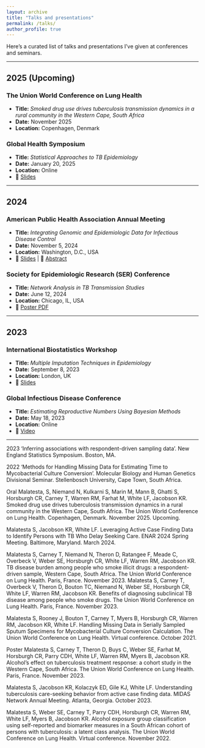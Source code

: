 ```yaml
---
layout: archive
title: "Talks and presentations"
permalink: /talks/
author_profile: true
---
```



Here’s a curated list of talks and presentations I’ve given at conferences and seminars.  

---

## 2025 (Upcoming)

### **The Union World Conference on Lung Health**
- **Title:** *Smoked drug use drives tuberculosis transmission dynamics in a rural community in the Western Cape, South Africa*  
- **Date:** November 2025  
- **Location:** Copenhagen, Denmark 

### **Global Health Symposium**
- **Title:** *Statistical Approaches to TB Epidemiology*  
- **Date:** January 20, 2025  
- **Location:** Online  
- 📄 [Slides](link-to-slides)

---

## 2024

### **American Public Health Association Annual Meeting**
- **Title:** *Integrating Genomic and Epidemiologic Data for Infectious Disease Control*  
- **Date:** November 5, 2024  
- **Location:** Washington, D.C., USA  
- 📄 [Slides](link-to-slides) | 📝 [Abstract](link-to-abstract)

### **Society for Epidemiologic Research (SER) Conference**
- **Title:** *Network Analysis in TB Transmission Studies*  
- **Date:** June 12, 2024  
- **Location:** Chicago, IL, USA  
- 📄 [Poster PDF](link-to-poster)

---

## 2023

### **International Biostatistics Workshop**
- **Title:** *Multiple Imputation Techniques in Epidemiology*  
- **Date:** September 8, 2023  
- **Location:** London, UK  
- 📄 [Slides](link-to-slides)

### **Global Infectious Disease Conference**
- **Title:** *Estimating Reproductive Numbers Using Bayesian Methods*  
- **Date:** May 18, 2023  
- **Location:** Online  
- 🎥 [Video](link-to-video)

---

2023	‘Inferring associations with respondent-driven sampling data’. New England Statistics Symposium. Boston, MA. 

2022	‘Methods for Handling Missing Data for Estimating Time to Mycobacterial Culture Conversion’. Molecular Biology and Human Genetics Divisional Seminar. Stellenbosch University, Cape Town, South Africa.


Oral 
Malatesta, S, Niemand N, Kulkarni S, Marin M, Mann B, Ghatti S, Horsburgh CR, Carney T, Warren RM, Farhat M, White LF, Jacobson KR. Smoked drug use drives tuberculosis transmission dynamics in a rural community in the Western Cape, South Africa. The Union World Conference on Lung Health. Copenhagen, Denmark. November 2025. Upcoming.

Malatesta S, Jacobson KR, White LF. Leveraging Active Case Finding Data to Identify Persons with TB Who Delay Seeking Care. ENAR 2024 Spring Meeting. Baltimore, Maryland. March 2024.

Malatesta S, Carney T, Niemand N, Theron D, Ratangee F, Meade C, Overbeck V, Weber SE, Horsburgh CR, White LF, Warren RM, Jacobson KR. TB disease burden among people who smoke illicit drugs: a respondent-driven sample, Western Cape, South Africa. The Union World Conference on Lung Health. Paris, France. November 2023.
Malatesta S, Carney T, Overbeck V, Theron D, Bouton TC, Niemand N, Weber SE, Horsburgh CR, White LF, Warren RM, Jacobson KR. Benefits of diagnosing subclinical TB disease among people who smoke drugs. The Union World Conference on Lung Health. Paris, France. November 2023.

Malatesta S, Rooney J, Bouton T, Carney T, Myers B, Horsburgh CR, Warren RM, Jacobson KR, White LF. Handling Missing Data in Serially Sampled Sputum Specimens for Mycobacterial Culture Conversion Calculation. The Union World Conference on Lung Health. Virtual conference. October 2021. 

Poster
Malatesta S, Carney T, Theron D, Buys C, Weber SE, Farhat M, Horsburgh CR, Parry CDH, White LF, Warren RM, Myers B,  Jacobson KR. Alcohol’s effect on tuberculosis treatment response: a cohort study in the Western Cape, South Africa. The Union World Conference on Lung Health. Paris, France. November 2023.

Malatesta S, Jacobson KR, Kolaczyk ED, Gile KJ, White LF. Understanding tuberculosis care-seeking behavior from active case finding data. MIDAS Network Annual Meeting. Atlanta, Georgia. October 2023. 

Malatesta S, Weber SE, Carney T, Parry CDH, Horsburgh CR, Warren RM, White LF, Myers B, Jacobson KR. Alcohol exposure group classification using self-reported and biomarker measures in a South African cohort of persons with tuberculosis: a latent class analysis. The Union World Conference on Lung Health. Virtual conference. November 2022.
